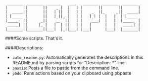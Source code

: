 ```
 _______  _______  ______    ___   _______  _______  _______
|       ||       ||    _ |  |   | |       ||       ||       |
|  _____||       ||   | ||  |   | |    _  ||_     _||  _____|
| |_____ |       ||   |_||_ |   | |   |_| |  |   |  | |_____
|_____  ||      _||    __  ||   | |    ___|  |   |  |_____  |
 _____| ||     |_ |   |  | ||   | |   |      |   |   _____| |
|_______||_______||___|  |_||___| |___|      |___|  |_______|
```
####Some scripts. That's it.

####Descriptions:
- `auto_readme.py`: Automatically generates the descriptions in this README.md by parsing scripts for "Description: *" line
- `pastie`: Posts a file to pastie from the command line.
- `pbdo`: Runs actions based on your clipboard using pbpaste
